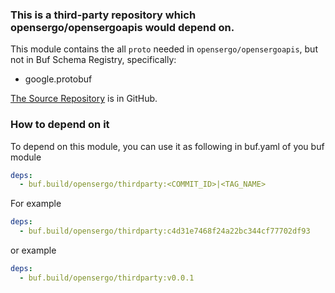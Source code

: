 ### This is a third-party repository which opensergo/opensergoapis would depend on.  


This module contains the all `proto` needed in `opensergo/opensergoapis`, but not in Buf Schema Registry, specifically:    
- google.protobuf


[The Source Repository](https://github.com/jnan806/opensergo-proto/tree/buf.build/proto/thirdpart) is in GitHub.

### How to depend on it
To depend on this module, you can use it as following in buf.yaml of you buf module  
``` yaml
deps:
  - buf.build/opensergo/thirdparty:<COMMIT_ID>|<TAG_NAME>
```
For example
``` yaml
deps:
  - buf.build/opensergo/thirdparty:c4d31e7468f24a22bc344cf77702df93
```
or example
``` yaml
deps:
  - buf.build/opensergo/thirdparty:v0.0.1
```